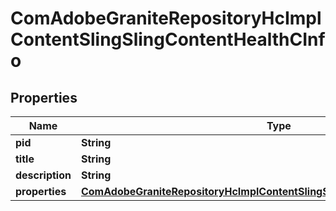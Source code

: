 

# ComAdobeGraniteRepositoryHcImplContentSlingSlingContentHealthCInfo

## Properties

Name | Type | Description | Notes
------------ | ------------- | ------------- | -------------
**pid** | **String** |  |  [optional]
**title** | **String** |  |  [optional]
**description** | **String** |  |  [optional]
**properties** | [**ComAdobeGraniteRepositoryHcImplContentSlingSlingContentHealthCProperties**](ComAdobeGraniteRepositoryHcImplContentSlingSlingContentHealthCProperties.md) |  |  [optional]



